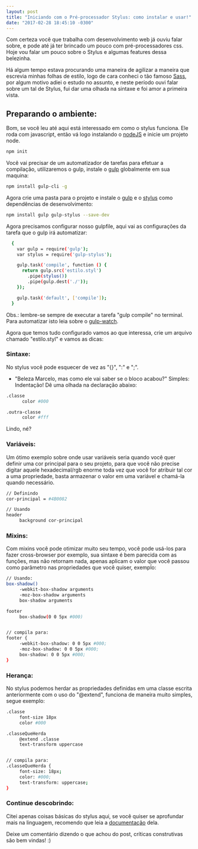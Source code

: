 ```yaml
---
layout: post
title: "Iniciando com o Pré-processador Stylus: como instalar e usar!"
date: "2017-02-28 18:45:10 -0300"
---
```



Com certeza você que trabalha com desenvolvimento web já ouviu falar sobre, e pode até já ter brincado um pouco com pré-processadores css. Hoje vou falar um pouco sobre o Stylus e algumas features dessa belezinha.

Há algum tempo estava procurando uma maneira de agilizar a maneira que escrevia minhas folhas de estilo, logo de cara conheci o tão famoso [Sass][sass], por algum motivo adiei o estudo no assunto, e neste período ouvi falar sobre um tal de Stylus, fui dar uma olhada na sintaxe e foi amor a primeira vista.

## Preparando o ambiente:

Bom, se você leu até aqui está interessado em como o stylus funciona. Ele roda com javascript, então vá logo instalando o [nodeJS][nodeJS] e inicie um projeto node.

```sh
npm init
```

Você vai precisar de um automatizador de tarefas para efetuar a compilação, utilizaremos o gulp, instale o [gulp][gulp] globalmente em sua maquina:

```sh
npm install gulp-cli -g
```

Agora crie uma pasta para o projeto e instale o [gulp][gulp] e o [stylus][stylus-gulp] como dependências de desenvolvimento:

```sh
npm install gulp gulp-stylus --save-dev
```

Agora precisamos configurar nosso gulpfile, aqui vai as configurações da tarefa que o gulp irá automatizar:



```sh
  {
    var gulp = require('gulp');
    var stylus = require('gulp-stylus');

    gulp.task('compile', function () {
      return gulp.src('estilo.styl')
        .pipe(stylus())
        .pipe(gulp.dest('./'));
    });

    gulp.task('default', ['compile']);
  }
```
Obs.: lembre-se sempre de executar a tarefa "gulp compile" no terminal. Para automatizar isto leia sobre o [gulp-watch][gulp-watch].

Agora que temos tudo configurado vamos ao que interessa, crie um arquivo chamado "estilo.styl" e vamos as dicas:



### Sintaxe:
No stylus você pode esquecer de vez as "{}", ":" e ";".
- "Beleza Marcelo, mas como ele vai saber se o bloco acabou?" Simples: Indentação! Dê uma olhada na declaração abaixo:

```sh
.classe
      color #000

.outra-classe
      color #fff
```
Lindo, né?



### Variáveis:
Um ótimo exemplo sobre onde usar variáveis seria quando você quer definir uma cor principal para o seu projeto, para que você não precise digitar aquele hexadecimal/rgb enorme toda vez que você for atribuir tal cor a uma propriedade, basta armazenar o valor em uma variável e chamá-la quando necessário.

```sh
// Definindo
cor-principal = #4B0082

// Usando
header
     background cor-principal
```



### Mixins:
Com mixins você pode otimizar muito seu tempo, você pode usá-los para fazer cross-browser por exemplo, sua sintaxe é bem parecida com as funções, mas não retornam nada, apenas aplicam o valor que você passou como parâmetro nas propriedades que você quiser, exempĺo:

```sh
// Usando:
box-shadow()
     -webkit-box-shadow arguments
     -moz-box-shadow arguments
     box-shadow arguments

footer
     box-shadow(0 0 5px #000)


// compila para:
footer {
     -webkit-box-shadow: 0 0 5px #000;
     -moz-box-shadow: 0 0 5px #000;
     box-shadow: 0 0 5px #000;
}
```



### Herança:
No stylus podemos herdar as propriedades definidas em uma classe escrita anteriormente com o uso do "@extend", funciona de maneira muito simples, segue exemplo:

```sh
.classe
     font-size 18px
     color #000

.classeQueHerda
     @extend .classe
     text-transform uppercase


// compila para:
.classeQueHerda {
     font-size: 18px;
     color: #000;
     text-transform: uppercase;
}
```


### Continue descobrindo:
Citei apenas coisas básicas do stylus aqui, se você quiser se aprofundar mais na linguagem, recomendo que leia a [documentação][stylus] dela.

Deixe um comentário dizendo o que achou do post, críticas construtivas são bem vindas! :)

[stylus]: http://stylus-lang.com/
[nodeJS]: https://nodejs.org/en/
[sass]: http://sass-lang.com/
[gulp]: http://gulpjs.com/
[stylus-gulp]: https://www.npmjs.com/package/gulp-stylus
[gulp-watch]: https://www.npmjs.com/package/gulp-watch
